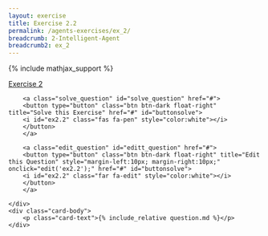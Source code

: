 ```yaml
---
layout: exercise
title: Exercise 2.2
permalink: /agents-exercises/ex_2/
breadcrumb: 2-Intelligent-Agent
breadcrumb2: ex_2
---
```


{% include mathjax_support %}

<div class="card">
    <div class="card-header p-2">
        <a href='#' class="p-2">Exercise 2</a>

        <a class="solve_question" id="solve_question" href="#">
        <button type="button" class="btn btn-dark float-right" title="Solve this Exercise" href="#" id="buttonsolve">
        <i id="ex2.2" class="fas fa-pen" style="color:white"></i>
        </button>
        </a>

        <a class="edit_question" id="editt_question" href="#">
        <button type="button" class="btn btn-dark float-right" title="Edit this Question" style="margin-left:10px; margin-right:10px;" onclick="edit('ex2.2');" href="#" id="buttonsolve">
        <i id="ex2.2" class="far fa-edit" style="color:white"></i>
        </button>
        </a>

    </div>
    <div class="card-body">
        <p class="card-text">{% include_relative question.md %}</p>
    </div>
</div>

<br>
